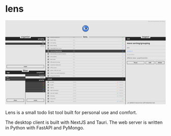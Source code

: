 # lens

![screenshot](screenshot.png)

Lens is a small todo list tool built for personal use and comfort.

The desktop client is built with NextJS and Tauri. The web server is written in Python with FastAPI and PyMongo.